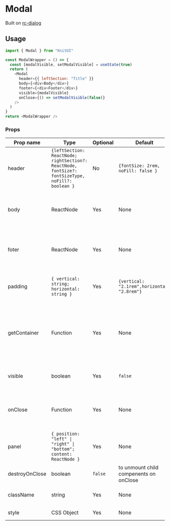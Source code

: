 # Modal

Built on [rc-dialog](https://github.com/react-component/dialog)

## Usage

```javascript
import { Modal } from "KnitUI"

const ModalWrapper = () => {
  const [modalVisible, setModalVisible] = useState(true)
  return (
    <Modal
      header={{ leftSection: "Title" }}
      body={<div>Body</div>}
      footer={<div>Footer</div>}
      visible={modalVisible}
      onClose={() => setModalVisible(false)}
    />
  )
}
return <ModalWrapper />
```

### Props

| Prop name      | Type                                                                                             | Optional | Default                                     | Description                                                                     |
| -------------- | ------------------------------------------------------------------------------------------------ | -------- | ------------------------------------------- | ------------------------------------------------------------------------------- |
| header         | `{leftSection: ReactNode; rightSection?: ReactNode, fontSize?: fontSizeType, noFill?: boolean }` | No       | `{fontSize: 2rem, noFill: false }`          | Contents to be rendered in the header section                                   |
| body           | ReactNode                                                                                        | Yes      | None                                        | Contents to be rendered on in the body section                                  |
| foter          | ReactNode                                                                                        | Yes      | None                                        | Contents to be rendered on in the footer section                                |
| padding        | `{ vertical: string; horizontal: string }`                                                       | Yes      | `{vertical: "2.1rem",horizontal: "2.8rem"}` | CSS paddings to be used for the contents                                        |
| getContainer   | Function                                                                                         | Yes      | None                                        | A function that returns an HTML element under which the modal should be mounted |
| visible        | boolean                                                                                          | Yes      | `false`                                     | Whether the modal should be visible                                             |
| onClose        | Function                                                                                         | Yes      | None                                        | unction to be executed when the modal is dismissed                              |
| panel          | `{ position: "left" \| "right" \| "bottom"; content: ReactNode }`                                | Yes      | None                                        | Addon panel that is attached to the modal                                       |
| destroyOnClose | boolean                                                                                          | `false`  | to unmount child compenents on onClose      |
| className      | string                                                                                           | Yes      | None                                        | CSS class name to be added                                                      |
| style          | CSS Object                                                                                       | Yes      | None                                        | CSS style to be added                                                           |
